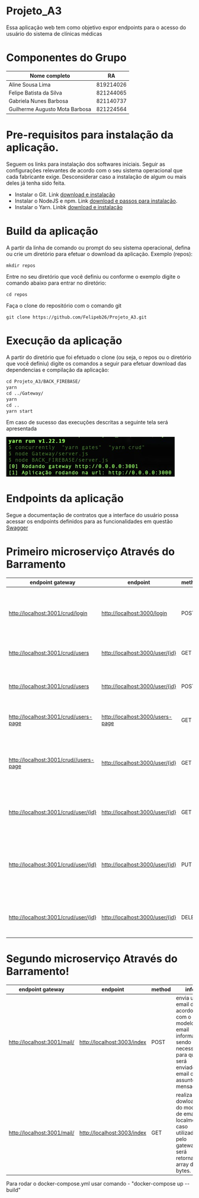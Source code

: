 # Projeto_A3
Essa aplicação web tem como objetivo expor endpoints para o acesso do usuário do sistema de clínicas médicas 

# Componentes do Grupo
| Nome completo | RA        |
|---|-----------|
| Aline Sousa Lima | 819214026 | 
| Felipe Batista da Silva | 821244065 |
| Gabriela Nunes Barbosa | 821140737 |
| Guilherme Augusto Mota Barbosa | 821224564 |

# Pre-requisitos para instalação da aplicação.
Seguem os links para instalação dos softwares iniciais. Seguir as configurações relevantes de acordo com o seu sistema operacional que cada fabricante exige. Desconsiderar caso a instalação de algum ou mais deles já tenha sido feita. 
- Instalar o Git. Link [download e instalação](https://git-scm.com/book/en/v2/Getting-Started-Installing-Git)
- Instalar o NodeJS e npm. Link [download e passos para instalação](https://nodejs.org/en/download/).
- Instalar o Yarn. Linbk [download e instalação](https://classic.yarnpkg.com/en/docs/install)

# Build da aplicação
A partir da linha de comando ou prompt do seu sistema operacional, defina ou crie um diretório para efetuar o download da aplicação. Exemplo (repos): 
```
mkdir repos
```
Entre no seu diretório que você definiu ou conforme o exemplo digite o comando abaixo para entrar no diretório:
```
cd repos
``` 
Faça o clone do repositório com o comando git
```
git clone https://github.com/Felipeb26/Projeto_A3.git
```

# Execução da aplicação
A partir do diretório que foi efetuado o clone (ou seja, o repos ou o diretório que você definiu) digite os comandos a seguir para efetuar download das dependencias e compilação da aplicação:
```
cd Projeto_A3/BACK_FIREBASE/
yarn
cd ../Gateway/
yarn
cd ..
yarn start
```
Em caso de sucesso das execuções descritas a seguinte tela será apresentada

![console-server-started.jpeg](console-server-started.jpeg)
# Endpoints da aplicação
Segue a documentação de contratos que a interface do usuário possa acessar os endpoints definidos para as funcionalidades em questão [Swagger](http://localhost:3001/index)

# Primeiro microserviço Através do Barramento

| endpoint gateway| endpoint | method | info|
|----------|---------|------|------|
| <http://localhost:3001/crud/login>      |<http://localhost:3000/login> | POST | enviar email e senha para receber Bearer token para ter acesso aos demais endpoints. |
| <http://localhost:3001/crud/users>      |<http://localhost:3000/user/{id}> | GET | retorna todos os usuarios do cadastrados.|
| <http://localhost:3001/crud/users>      |<http://localhost:3000/user/{id}> | POST | Salva usuario sendo necessario nome email senha e role |
|<http://localhost:3001/crud/users-page> | <http://localhost:3000/users-page> | GET | retorna todos os usuarios paginado.|
| <http://localhost:3001/crud//users-page>|<http://localhost:3000/user/{id}> | GET | retorna usuario de forma paginada para maior eficiencia em relação ao banco de dados.|
| <http://localhost:3001/crud/user/{id}>  |<http://localhost:3000/user/{id}> | GET | recebe como paraetro o id do usuario para localizar.|
| <http://localhost:3001/crud/user/{id}>       |<http://localhost:3000/user/{id}> | PUT | recebe o id para localizar o usuario e o corpo de acordo com os parametros para serem alterados.|
| <http://localhost:3001/crud/user/{id}>       |<http://localhost:3000/user/{id}>  | DELETE | receb o id do usuario afim de excluir ele do banco de dados.|

# Segundo microserviço Através do Barramento!

| endpoint gateway| endpoint | method | info|
|----------|---------|--------|---------|
| <http://localhost:3001/mail/> | <http://localhost:3003/index> | POST | envia um email de acordo com o modelo de email informado sendo necessario para quem será enviado o email o assunto e mensagem.|
| <http://localhost:3001/mail/> | <http://localhost:3003/index> | GET | realiza o dowload do modelo de email localmente, caso utilizado pelo gateway será retornado array de bytes.|

Para rodar o docker-compose.yml usar comando - "docker-compose up --build"